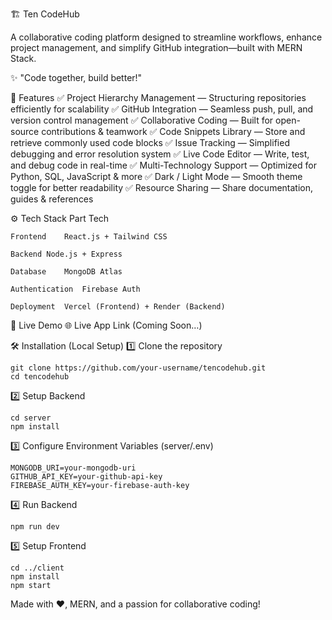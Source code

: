 🏗️ Ten CodeHub

A collaborative coding platform designed to streamline workflows, enhance project management, and simplify GitHub integration—built with MERN Stack.

✨ "Code together, build better!"

🌟 Features
✅ Project Hierarchy Management — Structuring repositories efficiently for scalability ✅ GitHub Integration — Seamless push, pull, and version control management ✅ Collaborative Coding — Built for open-source contributions & teamwork ✅ Code Snippets Library — Store and retrieve commonly used code blocks ✅ Issue Tracking — Simplified debugging and error resolution system ✅ Live Code Editor — Write, test, and debug code in real-time ✅ Multi-Technology Support — Optimized for Python, SQL, JavaScript & more ✅ Dark / Light Mode — Smooth theme toggle for better readability ✅ Resource Sharing — Share documentation, guides & references

⚙️ Tech Stack
Part	Tech
```
Frontend	React.js + Tailwind CSS

Backend	Node.js + Express

Database	MongoDB Atlas

Authentication	Firebase Auth

Deployment	Vercel (Frontend) + Render (Backend)
```

🚀 Live Demo
🌐 Live App Link (Coming Soon…)

🛠️ Installation (Local Setup)
1️⃣ Clone the repository
```
git clone https://github.com/your-username/tencodehub.git  
cd tencodehub
```
2️⃣ Setup Backend
```
cd server  
npm install
```

3️⃣ Configure Environment Variables (server/.env)
```
MONGODB_URI=your-mongodb-uri  
GITHUB_API_KEY=your-github-api-key  
FIREBASE_AUTH_KEY=your-firebase-auth-key
```

4️⃣ Run Backend
```
npm run dev
```

5️⃣ Setup Frontend

```
cd ../client  
npm install  
npm start
```

Made with ❤️, MERN, and a passion for collaborative coding!
